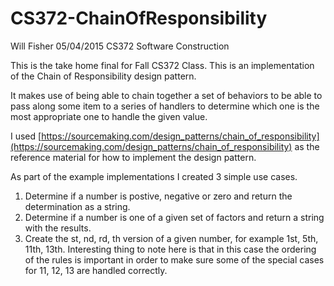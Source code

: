 # CS372-ChainOfResponsibility

Will Fisher
05/04/2015
CS372 Software Construction

This is the take home final for Fall CS372 Class.  This is an implementation of the Chain of Responsibility design pattern.

It makes use of being able to chain together a set of behaviors to be able to pass along some item to a series of handlers to determine which one is the most appropriate one to handle the given value.

I used [https://sourcemaking.com/design_patterns/chain_of_responsibility](https://sourcemaking.com/design_patterns/chain_of_responsibility) as the reference material for how to implement the design pattern.

As part of the example implementations I created 3 simple use cases.

1. Determine if a number is postive, negative or zero and return the determination as a string.
2. Determine if a number is one of a given set of factors and return a string with the results.
3. Create the st, nd, rd, th version of a given number, for example 1st, 5th, 11th, 13th.  Interesting thing to note here is that in this case the ordering of the rules is important in order to make sure some of the special cases for 11, 12, 13 are handled correctly.
